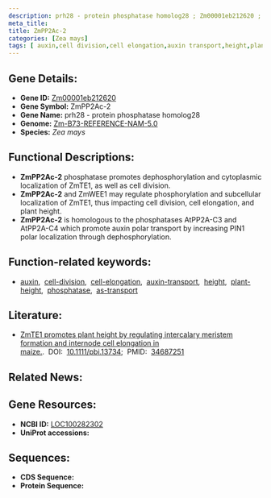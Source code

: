 ```yaml
---
description: prh28 - protein phosphatase homolog28 ; Zm00001eb212620 ; Zea mays
meta_title:
title: ZmPP2Ac-2
categories: [Zea mays]
tags: [ auxin,cell division,cell elongation,auxin transport,height,plant height,phosphatase,as transport ]
---
```


## Gene Details:
- **Gene ID:**	[Zm00001eb212620](https://www.maizegdb.org/gene_center/gene/Zm00001eb212620)
- **Gene Symbol:** ZmPP2Ac-2
- **Gene Name:** prh28 - protein phosphatase homolog28
- **Genome:** [Zm-B73-REFERENCE-NAM-5.0](https://www.maizegdb.org/genome/assembly/Zm-B73-REFERENCE-NAM-5.0)
- **Species:** *Zea mays*

## Functional Descriptions:
   - **ZmPP2Ac-2** phosphatase promotes dephosphorylation and cytoplasmic localization of ZmTE1, as well as cell division.
   - **ZmPP2Ac-2** and ZmWEE1 may regulate phosphorylation and subcellular localization of ZmTE1, thus impacting cell division, cell elongation, and plant height.
   - **ZmPP2Ac-2** is homologous to the phosphatases AtPP2A-C3 and AtPP2A-C4 which promote auxin polar transport by increasing PIN1 polar localization through dephosphorylation.

## Function-related keywords:
- [auxin](/tags/auxin/),&nbsp;&nbsp;[cell-division](/tags/cell-division/),&nbsp;&nbsp;[cell-elongation](/tags/cell-elongation/),&nbsp;&nbsp;[auxin-transport](/tags/auxin-transport/),&nbsp;&nbsp;[height](/tags/height/),&nbsp;&nbsp;[plant-height](/tags/plant-height/),&nbsp;&nbsp;[phosphatase](/tags/phosphatase/),&nbsp;&nbsp;[as-transport](/tags/as-transport/)

## Literature:
   - [ZmTE1 promotes plant height by regulating intercalary meristem formation and internode cell elongation in maize.]( https://onlinelibrary.wiley.com/doi/10.1111/pbi.13734).&nbsp;&nbsp;DOI:&nbsp;&nbsp;[10.1111/pbi.13734](https://onlinelibrary.wiley.com/doi/10.1111/pbi.13734);&nbsp;&nbsp;PMID:&nbsp;&nbsp;[34687251](https://pubmed.ncbi.nlm.nih.gov/34687251/)

## Related News:

## Gene Resources:
- **NCBI ID:** [LOC100282302](https://www.ncbi.nlm.nih.gov/gene/?term=LOC100282302)
- **UniProt accessions:** [](https://www.uniprot.org/uniprotkb//entry)



## Sequences:
- **CDS Sequence:**
- **Protein Sequence:**
